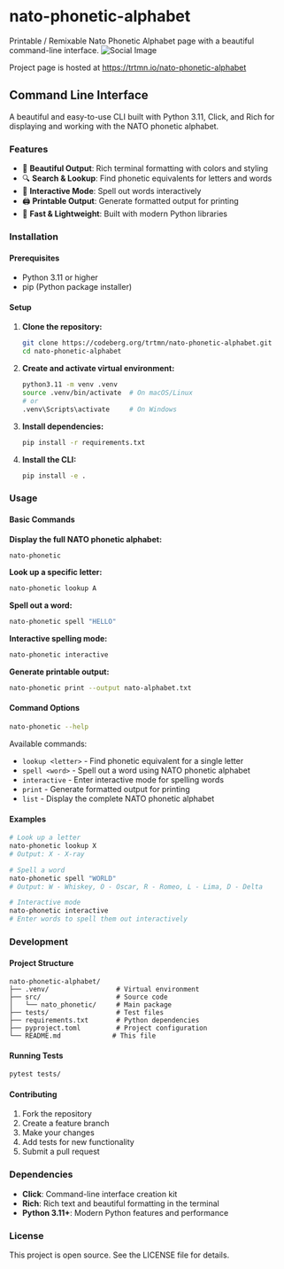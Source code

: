 # nato-phonetic-alphabet
Printable / Remixable Nato Phonetic Alphabet page with a beautiful command-line interface.
![Social Image](https://codeberg.org/trtmn/nato-phonetic-alphabet/raw/branch/main/Social%20Image.png)

Project page is hosted at https://trtmn.io/nato-phonetic-alphabet

## Command Line Interface

A beautiful and easy-to-use CLI built with Python 3.11, Click, and Rich for displaying and working with the NATO phonetic alphabet.

### Features

- 🎨 **Beautiful Output**: Rich terminal formatting with colors and styling
- 🔍 **Search & Lookup**: Find phonetic equivalents for letters and words
- 📝 **Interactive Mode**: Spell out words interactively
- 🖨️ **Printable Output**: Generate formatted output for printing
- 🚀 **Fast & Lightweight**: Built with modern Python libraries

### Installation

#### Prerequisites
- Python 3.11 or higher
- pip (Python package installer)

#### Setup

1. **Clone the repository:**
   ```bash
   git clone https://codeberg.org/trtmn/nato-phonetic-alphabet.git
   cd nato-phonetic-alphabet
   ```

2. **Create and activate virtual environment:**
   ```bash
   python3.11 -m venv .venv
   source .venv/bin/activate  # On macOS/Linux
   # or
   .venv\Scripts\activate     # On Windows
   ```

3. **Install dependencies:**
   ```bash
   pip install -r requirements.txt
   ```

4. **Install the CLI:**
   ```bash
   pip install -e .
   ```

### Usage

#### Basic Commands

**Display the full NATO phonetic alphabet:**
```bash
nato-phonetic
```

**Look up a specific letter:**
```bash
nato-phonetic lookup A
```

**Spell out a word:**
```bash
nato-phonetic spell "HELLO"
```

**Interactive spelling mode:**
```bash
nato-phonetic interactive
```

**Generate printable output:**
```bash
nato-phonetic print --output nato-alphabet.txt
```

#### Command Options

```bash
nato-phonetic --help
```

Available commands:
- `lookup <letter>` - Find phonetic equivalent for a single letter
- `spell <word>` - Spell out a word using NATO phonetic alphabet
- `interactive` - Enter interactive mode for spelling words
- `print` - Generate formatted output for printing
- `list` - Display the complete NATO phonetic alphabet

#### Examples

```bash
# Look up a letter
nato-phonetic lookup X
# Output: X - X-ray

# Spell a word
nato-phonetic spell "WORLD"
# Output: W - Whiskey, O - Oscar, R - Romeo, L - Lima, D - Delta

# Interactive mode
nato-phonetic interactive
# Enter words to spell them out interactively
```

### Development

#### Project Structure
```
nato-phonetic-alphabet/
├── .venv/                 # Virtual environment
├── src/                   # Source code
│   └── nato_phonetic/     # Main package
├── tests/                 # Test files
├── requirements.txt       # Python dependencies
├── pyproject.toml         # Project configuration
└── README.md             # This file
```

#### Running Tests
```bash
pytest tests/
```

#### Contributing
1. Fork the repository
2. Create a feature branch
3. Make your changes
4. Add tests for new functionality
5. Submit a pull request

### Dependencies

- **Click**: Command-line interface creation kit
- **Rich**: Rich text and beautiful formatting in the terminal
- **Python 3.11+**: Modern Python features and performance

### License

This project is open source. See the LICENSE file for details.

